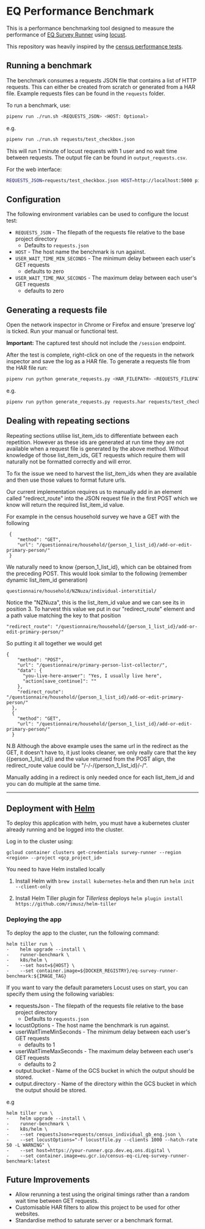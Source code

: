 
# EQ Performance Benchmark

This is a performance benchmarking tool designed to measure the performance of [EQ Survey Runner](https://github.com/ONSDigital/eq-survey-runner) using [locust](https://locust.io/).

This repository was heavily inspired by the [census performance tests](https://github.com/ONSdigital/census-eq-performance-tests).

## Running a benchmark

The benchmark consumes a requests JSON file that contains a list of HTTP requests. This can either be created from scratch or generated from a HAR file. Example requests files can be found in the `requests` folder.

To run a benchmark, use:

```bash
pipenv run ./run.sh <REQUESTS_JSON> <HOST: Optional>
```
e.g.
```bash
pipenv run ./run.sh requests/test_checkbox.json
```

This will run 1 minute of locust requests with 1 user and no wait time between requests. The output file can be found in `output_requests.csv`.

For the web interface:

```bash
REQUESTS_JSON=requests/test_checkbox.json HOST=http://localhost:5000 pipenv run locust
```

## Configuration

The following environment variables can be used to configure the locust test:

- `REQUESTS_JSON` - The filepath of the requests file relative to the base project directory
  - Defaults to `requests.json`
- `HOST` - The host name the benchmark is run against.
- `USER_WAIT_TIME_MIN_SECONDS` - The minimum delay between each user's GET requests
  - defaults to zero
- `USER_WAIT_TIME_MAX_SECONDS` - The maximum delay between each user's GET requests
  - defaults to zero

## Generating a requests file

Open the network inspector in Chrome or Firefox and ensure 'preserve log' is ticked. Run your manual or functional test. 

**Important:** The captured test should not include the `/session` endpoint.

After the test is complete, right-click on one of the requests in the network inspector and save the log as a HAR file. To generate a requests file from the HAR file run:

```bash
pipenv run python generate_requests.py <HAR_FILEPATH> <REQUESTS_FILEPATH> <SCHEMA_NAME>
```
e.g.
```bash
pipenv run python generate_requests.py requests.har requests/test_checkbox.json test_checkbox
```

## Dealing with repeating sections

Repeating sections utilise list_item_ids to differentiate between each repetition. However as these ids are generated at run time they are not available when a request file is generated by the above method. Without knowledge of those list_item_ids, GET requests which require them will naturally not be formatted correctly and will error.

To fix the issue we need to harvest the list_item_ids when they are available and then use those values to format future urls.

Our current implementation requires us to manually add in an element called "redirect_route" into the JSON request file in the first POST which we know will return the required list_item_id value.

For example in the census household survey we have a GET with the following

```
 {
    "method": "GET",
    "url": "/questionnaire/household/{person_1_list_id}/add-or-edit-primary-person/"
 }
```

We naturally need to know {person_1_list_id}, which can be obtained from the preceding POST. This would look similar to the following (remember dynamic list_item_id generation)

```
questionnaire/household/NZNuza/individual-interstitial/
```

Notice the "NZNuza", this is the list_item_id value and we can see its in position 3. To harvest this value we put in our "redirect_route" element and a path value matching the key to that position

```
"redirect_route": "/questionnaire/household/{person_1_list_id}/add-or-edit-primary-person/"

```

So putting it all together we would get

```
{
    "method": "POST",
    "url": "/questionnaire/primary-person-list-collector/",
    "data": {
      "you-live-here-answer": "Yes, I usually live here",
      "action[save_continue]": ""
    },
    "redirect_route": "/questionnaire/household/{person_1_list_id}/add-or-edit-primary-person/"
  },
  {
    "method": "GET",
    "url": "/questionnaire/household/{person_1_list_id}/add-or-edit-primary-person/"
  }
```

N.B Although the above example uses the same url in the redirect as the GET, it doesn't have to, it just looks cleaner, we only really care that the key ({person_1_list_id}) and the value returned from the POST align, the redirect_route value could be "/-/-/{person_1_list_id}/-/".

Manually adding in a redirect is only needed once for each list_item_id and you can do multiple at the same time.

---

## Deployment with [Helm](https://helm.sh/)

To deploy this application with helm, you must have a kubernetes cluster already running and be logged into the cluster.

Log in to the cluster using:

```
gcloud container clusters get-credentials survey-runner --region <region> --project <gcp_project_id>
```

You need to have Helm installed locally

1. Install Helm with `brew install kubernetes-helm` and then run `helm init --client-only`

2. Install Helm Tiller plugin for _Tillerless_ deploys `helm plugin install https://github.com/rimusz/helm-tiller`


### Deploying the app

To deploy the app to the cluster, run the following command:

```
helm tiller run \
-    helm upgrade --install \
-    runner-benchmark \
-    k8s/helm \
-    --set host=${HOST} \
-    --set container.image=${DOCKER_REGISTRY}/eq-survey-runner-benchmark:${IMAGE_TAG}
```

If you want to vary the default parameters Locust uses on start, you can specify them using the following variables:

- requestsJson - The filepath of the requests file relative to the base project directory
  - Defaults to `requests.json`
- locustOptions - The host name the benchmark is run against.
- userWaitTimeMinSeconds - The minimum delay between each user's GET requests
  - defaults to 1
- userWaitTimeMaxSeconds - The maximum delay between each user's GET requests
  - defaults to 2 
- output.bucket - Name of the GCS bucket in which the output should be stored.
- output.directory - Name of the directory within the GCS bucket in which the output should be stored.

e.g
```
helm tiller run \
-    helm upgrade --install \
-    runner-benchmark \
-    k8s/helm \
-    --set requestsJson=requests/census_individual_gb_eng.json \
-    --set locustOptions="-f locustfile.py --clients 1000 --hatch-rate 50 -L WARNING" \
-    --set host=https://your-runner.gcp.dev.eq.ons.digital \
-    --set container.image=eu.gcr.io/census-eq-ci/eq-survey-runner-benchmark:latest
```

## Future Improvements

- Allow rerunning a test using the original timings rather than a random wait time between GET requests.
- Customisable HAR filters to allow this project to be used for other websites.
- Standardise method to saturate server or a benchmark format.
